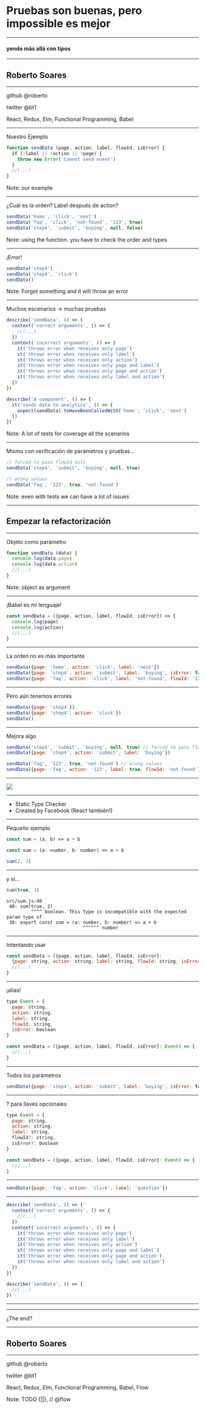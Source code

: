 # Pruebas son buenas, pero impossible es mejor
<hr />
<h4 class="subtitle">yendo más allá con tipos</h4>

---

## Roberto Soares
<hr />
github @roberto

twitter @bt1

React, Redux, Elm, Functional Programming, Babel

---

Nuestro Ejemplo

```js
function sendData (page, action, label, flowId, isError) {
  if (!label || !action || !page) {
    throw new Error('Cannot send event')
  }
  //(...)
}
```

Note: our example

----

¿Cuál es la orden? Label después de action?

```js
sendData('home', 'click', 'next')
sendData('faq', 'click', 'not-found', '123', true)
sendData('step4', 'submit', 'buying', null, false)
```

Note: using the function. you have to check the order and types

----

¡Error!

```js
sendData('step4')
sendData('step4', 'click')
sendData()
```

Note: Forget something and it will throw an error

----

Muchos escenarios -> muchas pruebas

```js
describe('sendData', () => {
  context('correct arguments', () => {
    //(...)
  })
  context('incorrect arguments', () => {
    it('throws error when receives only page')
    it('throws error when receives only label')
    it('throws error when receives only action')
    it('throws error when receives only page and label')
    it('throws error when receives only page and action')
    it('throws error when receives only label and action')
  })
})
```

```js
describe('A component', () => {
  it('sends data to analytics', () => {
    expect(sendData).toHaveBeenCalledWith('home', 'click', 'next')
  })
})
```

Note: A lot of tests for coverage all the scenarios

----

Mismo con verificación de parámetros y pruebas...

```js
// forced to pass flowId null
sendData('step4', 'submit', 'buying', null, true)

// wrong values
sendData('faq', '123', true, 'not-found')
```

Note: even with tests we can have a lot of issues

---

## Empezar la refactorización

----

Objeto como parámetro

```js
function sendData (data) {
  console.log(data.page)
  console.log(data.action)
  //(...)
}
```

Note: object as argument

----

¡Babel es mi lenguaje!

```js
const sendData = ({page, action, label, flowId, isError}) => {
  console.log(page)
  console.log(action)
  //(...)
}
```

----

La orden no es más importante
```js
sendData({page: 'home', action: 'click', label: 'next'})
sendData({page: 'step4', action: 'submit', label: 'buying', isError: false})
sendData({page: 'faq', action: 'click', label: 'not-found', flowId: '123', isError: true})
```

----

Pero aún tenemos errores

```js
sendData({page: 'step4'})
sendData({page: 'step4', action: 'click'})
sendData()
```

----

Mejora algo

```js
sendData('step4', 'submit', 'buying', null, true) // forced to pass flowId null
sendData({page: 'step4', action: 'submit', label: 'buying'})

sendData('faq', '123', true, 'not-found') // wrong values
sendData({page: 'faq', action: '123', label: true, flowId: 'not-found'})
```

---

<img src="images/flow-logo.png" />

----

- Static Type Checker
- Created by Facebook (React también!)

----

Pequeño ejemplo

```js
const sum = (a, b) => a + b
```

```js
const sum = (a: number, b: number) => a + b
```

```js
sum(2, 3)
```

----

y si...

```js
sum(true, 3)
```

```
src/sum.js:40
 40: sum(true, 2)
         ^^^^ boolean. This type is incompatible with the expected param type of
 38: export const sum = (a: number, b: number) => a + b
                            ^^^^^^ number
```

----

Intentando usar

```js
const sendData = ({page, action, label, flowId, isError}:
  {page: string, action: string, label: string, flowId: string, isError: boolean}) => {
  //(...)
}
```

----

¡alias!

```js
type Event = {
  page: string,
  action: string,
  label: string,
  flowId: string,
  isError: boolean
}

const sendData = ({page, action, label, flowId, isError}: Event) => {
  //(...)
}
```

----

Todos los parámetros

```js
sendData({page: 'step4', action: 'submit', label: 'buying', isError: false})
```

----

? para llaves opcionales

```js
type Event = {
  page: string,
  action: string,
  label: string,
  flowId?: string,
  isError?: boolean
}

const sendData = ({page, action, label, flowId, isError}: Event) => {
  //(...)
}
```

----

```js
sendData({page: 'faq', action: 'click', label: 'question'})
```

----

```js
describe('sendData', () => {
  context('correct arguments', () => {
    //(...)
  })
  context('incorrect arguments', () => {
    it('throws error when receives only page')
    it('throws error when receives only label')
    it('throws error when receives only action')
    it('throws error when receives only page and label')
    it('throws error when receives only page and action')
    it('throws error when receives only label and action')
  })
})
```

```js
describe('sendData', () => {
  //(...)
})
```

---



---

¿The end?

----

## Roberto Soares
<hr />
github @roberto

twitter @bt1

React, Redux, Elm, Functional Programming, Babel, Flow

Note: TODO {||}, // @flow
